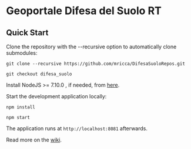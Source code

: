 Geoportale Difesa del Suolo RT
==========

Quick Start
------------

Clone the repository with the --recursive option to automatically clone submodules:

`git clone --recursive https://github.com/mricca/DifesaSuoloRepos.git`

`git checkout difesa_suolo`

Install NodeJS >= 7.10.0 , if needed, from [here](https://nodejs.org/en/download/releases/).

Start the development application locally:

`npm install`

`npm start`

The application runs at `http://localhost:8081` afterwards.

Read more on the [wiki](https://github.com/mricca/DifesaSuoloRepos.git/wiki).
